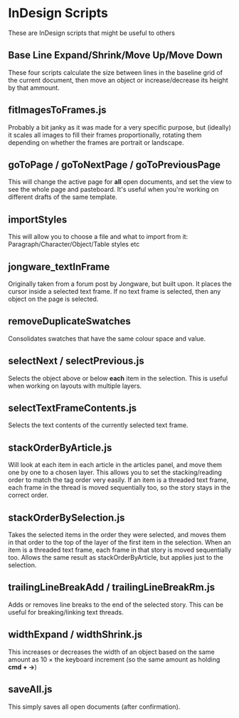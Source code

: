 # InDesign Scripts

These are InDesign scripts that might be useful to others

## Base Line Expand/Shrink/Move Up/Move Down

These four scripts calculate the size between lines in the baseline grid of the current document, then move an object or increase/decrease its height by that ammount.

## fitImagesToFrames.js

Probably a bit janky as it was made for a very specific purpose, but (ideally) it scales all images to fill their frames proportionally, rotating them depending on whether the frames are portrait or landscape.

## goToPage / goToNextPage / goToPreviousPage

This will change the active page for **all** open documents, and set the view to see the whole page and pasteboard. It's useful when you're working on different drafts of the same template.

## importStyles

This will allow you to choose a file and what to import from it: Paragraph/Character/Object/Table styles etc

## jongware_textInFrame

Originally taken from a forum post by Jongware, but built upon. It places the cursor inside a selected text frame. If no text frame is selected, then any object on the page is selected.

## removeDuplicateSwatches

Consolidates swatches that have the same colour space and value.

## selectNext / selectPrevious.js

Selects the object above or below **each** item in the selection. This is useful when working on layouts with multiple layers.

## selectTextFrameContents.js

Selects the text contents of the currently selected text frame.

## stackOrderByArticle.js

Will look at each item in each article in the articles panel, and move them one by one to a chosen layer. This allows you to set the stacking/reading order to match the tag order very easily. If an item is a threaded text frame, each frame in the thread is moved sequentially too, so the story stays in the correct order.

## stackOrderBySelection.js

Takes the selected items in the order they were selected, and moves them in that order to the top of the layer of the first item in the selection. When an item is a threaded text frame, each frame in that story is moved sequentially too. Allows the same result as stackOrderByArticle, but applies just to the selection.

## trailingLineBreakAdd / trailingLineBreakRm.js

Adds or removes line breaks to the end of the selected story. This can be useful for breaking/linking text threads.

## widthExpand / widthShrink.js

This increases or decreases the width of an object based on the same amount as 10 × the keyboard increment (so the same amount as holding **cmd + →**)

## saveAll.js

This simply saves all open documents (after confirmation).
